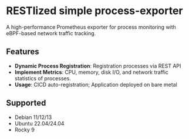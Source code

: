 # RESTlized simple process-exporter

A high-performance Prometheus exporter for process monitoring with eBPF-based network traffic tracking.

## Features

- **Dynamic Process Registration**: Registration processes via REST API
- **Implement Metrics**: CPU, memory, disk I/O, and network traffic statistics of processes.
- **Usage**: CICD auto-registration; Application deployed on bare metal

## Supported

- Debian 11/12/13
- Ubuntu 22.04/24.04
- Rocky 9